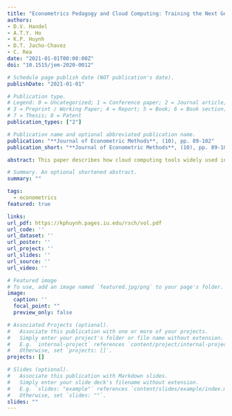 ```yaml
---
title: "Econometrics Pedagogy and Cloud Computing: Training the Next Generation of Economists and Data Scientists"
authors: 
- D.V. Handel
- A.T.Y. Ho 
- K.P. Huynh 
- D.T. Jacho-Chavez 
- C. Rea
date: "2021-01-01T00:00:00Z"
doi: "10.1515/jem-2020-0012"

# Schedule page publish date (NOT publication's date).
publishDate: "2021-01-01"

# Publication type.
# Legend: 0 = Uncategorized; 1 = Conference paper; 2 = Journal article;
# 3 = Preprint / Working Paper; 4 = Report; 5 = Book; 6 = Book section;
# 7 = Thesis; 8 = Patent
publication_types: ["2"]

# Publication name and optional abbreviated publication name.
publication: "**Journal of Econometric Methods**, (10), pp. 89-102"
publication_short: "**Journal of Econometric Methods**, (10), pp. 89-102"

abstract: This paper describes how cloud computing tools widely used in the instruction of data scientists can be introduced and taught to economic students as part of their curriculum. The demonstration centers around a workflow where the instructor creates a virtual server and the students only need internet access and a web browser to complete in-class tutorials, assignments, or exams. Given how prevalent cloud computing platforms are becoming for data science, introducing these techniques into students' econometrics training would prepare them to be more competitive when job hunting, while making instructors and administrators re-think what a computer laboratory means on campus.

# Summary. An optional shortened abstract.
summary: ""

tags: 
  - econometrics
featured: true

links: 
url_pdf: https://kphuynh.pages.iu.edu/rsch/vol.pdf
url_code: ''
url_dataset: ''
url_poster: ''
url_project: ''
url_slides: ''
url_source: ''
url_video: ''

# Featured image
# To use, add an image named `featured.jpg/png` to your page's folder. 
image:
  caption: ''
  focal_point: ""
  preview_only: false

# Associated Projects (optional).
#   Associate this publication with one or more of your projects.
#   Simply enter your project's folder or file name without extension.
#   E.g. `internal-project` references `content/project/internal-project/index.md`.
#   Otherwise, set `projects: []`.
projects: []

# Slides (optional).
#   Associate this publication with Markdown slides.
#   Simply enter your slide deck's filename without extension.
#   E.g. `slides: "example"` references `content/slides/example/index.md`.
#   Otherwise, set `slides: ""`.
slides: ""
---
```

